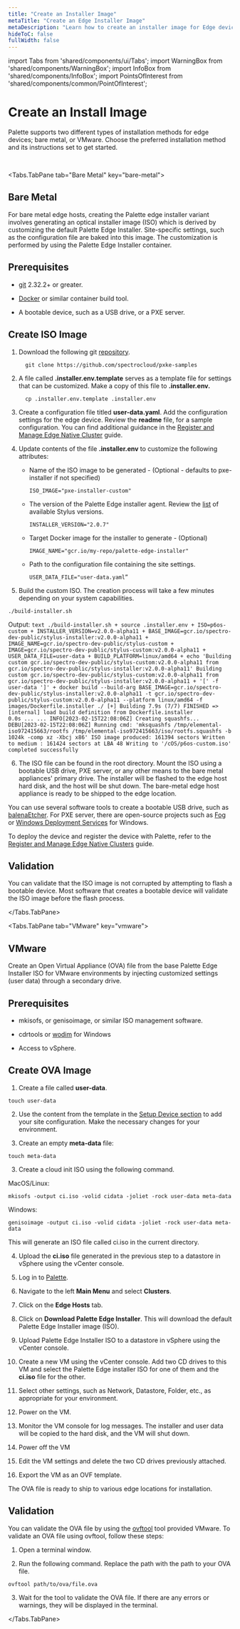 ```yaml
---
title: "Create an Installer Image"
metaTitle: "Create an Edge Installer Image"
metaDescription: "Learn how to create an installer image for Edge devices."
hideToC: false
fullWidth: false
---
```


import Tabs from 'shared/components/ui/Tabs';
import WarningBox from 'shared/components/WarningBox';
import InfoBox from 'shared/components/InfoBox';
import PointsOfInterest from 'shared/components/common/PointOfInterest';


# Create an Install Image

Palette supports two different types of installation methods for edge devices; bare metal, or VMware. Choose the preferred installation method and its instructions set to get started. 

<br />

<Tabs identifier="environment">

<Tabs.TabPane tab="Bare Metal" key="bare-metal">

## Bare Metal

For bare metal edge hosts, creating the Palette edge installer variant involves generating an optical installer image (ISO) which is derived by customizing the default Palette Edge Installer. Site-specific settings, such as the configuration file are baked into this image. The customization is performed by using the Palette Edge Installer container.


## Prerequisites

* [git](https://git-scm.com/downloads) 2.32.2+ or greater.


* [Docker](https://www.docker.com/products/docker-desktop/) or similar container build tool.


* A bootable device, such as a USB drive, or a PXE server.


## Create ISO Image


1. Download the following git [repository](https://github.com/spectrocloud/pxke-samples).

   ```
     git clone https://github.com/spectrocloud/pxke-samples
   ```

2. A file called **.installer.env.template** serves as a template file for settings that can be customized. Make a copy of this file to **.installer.env.**

   ```
     cp .installer.env.template .installer.env
   ```

3. Create a configuration file titled **user-data.yaml**. Add the configuration settings for the edge device. Review the **readme** file, for a sample configuration.
You can find additional guidance in the [Register and Manage Edge Native Cluster](clusters/edge/native#setupdevice) guide.


4. Update contents of the file **.installer.env** to customize the following attributes:

    -  Name of the ISO image to be generated - (Optional - defaults to pxe-installer if not specified)

        ```shell
        ISO_IMAGE="pxe-installer-custom"
        ```

    -  The version of the Palette Edge installer agent. Review the [list](/component#stylusedgeinstallerimageversion) of available Stylus versions.

        ```shell
        INSTALLER_VERSION="2.0.7"
        ```

    - Target Docker image for the installer to generate - (Optional)

        ```shell
        IMAGE_NAME="gcr.io/my-repo/palette-edge-installer"
        ```

    - Path to the configuration file containing the site settings.

        ```shell
        USER_DATA_FILE="user-data.yaml”
        ```


5. Build the custom ISO. The creation process will take a few minutes depending on your system capabilities.

  ```shell
  ./build-installer.sh
  ```

  Output: 
    ```text
    ./build-installer.sh
    + source .installer.env
    + ISO=p6os-custom
    + INSTALLER_VERSION=v2.0.0-alpha11
    + BASE_IMAGE=gcr.io/spectro-dev-public/stylus-installer:v2.0.0-alpha11
    + IMAGE_NAME=gcr.io/spectro-dev-public/stylus-custom
    + IMAGE=gcr.io/spectro-dev-public/stylus-custom:v2.0.0-alpha11
    + USER_DATA_FILE=user-data
    + BUILD_PLATFORM=linux/amd64
    + echo 'Building custom gcr.io/spectro-dev-public/stylus-custom:v2.0.0-alpha11 from gcr.io/spectro-dev-public/stylus-installer:v2.0.0-alpha11'
    Building custom gcr.io/spectro-dev-public/stylus-custom:v2.0.0-alpha11 from gcr.io/spectro-dev-public/stylus-installer:v2.0.0-alpha11
    + '[' -f user-data ']'
    + docker build --build-arg BASE_IMAGE=gcr.io/spectro-dev-public/stylus-installer:v2.0.0-alpha11 -t gcr.io/spectro-dev-public/stylus-custom:v2.0.0-alpha11 --platform linux/amd64 -f images/Dockerfile.installer ./
    [+] Building 7.9s (7/7) FINISHED
    => [internal] load build definition from Dockerfile.installer                                                                                                     0.0s
    ...
    ...
    INFO[2023-02-15T22:08:06Z] Creating squashfs...
    DEBU[2023-02-15T22:08:06Z] Running cmd: 'mksquashfs /tmp/elemental-iso972415663/rootfs /tmp/elemental-iso972415663/iso/rootfs.squashfs -b 1024k -comp xz -Xbcj x86'
    ISO image produced: 161394 sectors
    Written to medium : 161424 sectors at LBA 48
    Writing to '/cOS/p6os-custom.iso' completed successfully
    ```


6. The ISO file can be found in the root directory. Mount the ISO using a bootable USB drive, PXE server, or any other means to the bare metal appliances' primary drive. The installer will be flashed to the edge host hard disk, and the host will be shut down. The bare-metal edge host appliance is ready to be shipped to the edge location.


<InfoBox>

You can use several software tools to create a bootable USB drive, such as [balenaEtcher](https://www.balena.io/etcher). For PXE server, there are open-source projects such as [Fog](https://fogproject.org/download) or [Windows Deployment Services](https://learn.microsoft.com/en-us/windows/deployment/wds-boot-support) for Windows.

</InfoBox>


To deploy the device and register the device with Palette, refer to the [Register and Manage Edge Native Clusters](/clusters/edge/native) guide.


## Validation

You can validate that the ISO image is not corrupted by attempting to flash a bootable device. Most software that creates a bootable device will validate the ISO image before the flash process. 

</Tabs.TabPane>

<Tabs.TabPane tab="VMware" key="vmware">

## VMware

Create an Open Virtual Appliance (OVA) file from the base Palette Edge Installer ISO for VMware environments by injecting customized settings (user data) through a secondary drive. 

## Prerequisites

* mkisofs, or genisoimage, or similar ISO management software.


* cdrtools or [wodim](https://cygwin.com/packages/summary/wodim.html) for Windows


* Access to vSphere.

## Create OVA Image


1. Create a file called **user-data**. 

  ```shell
  touch user-data
  ```

2. Use the content from the template in the [Setup Device section](/clusters/edge/native#setupdevice) to add your site configuration. Make the necessary changes for your environment.


2. Create an empty **meta-data** file:

  ```
  touch meta-data
  ```

3. Create a cloud init ISO using the following command.

  MacOS/Linux:
  ```
  mkisofs -output ci.iso -volid cidata -joliet -rock user-data meta-data
  ```

  Windows:
  ```
  genisoimage -output ci.iso -volid cidata -joliet -rock user-data meta-data
  ```
This will generate an ISO file called ci.iso in the current directory.


4. Upload the **ci.iso** file generated in the previous step to a datastore in vSphere using the vCenter console.


5. Log in to [Palette](https://console.spectrocloud.com).


6. Navigate to the left **Main Menu** and select **Clusters**. 


7. Click on the **Edge Hosts** tab. 


8. Click on **Download Palette Edge Installer**. This will download the default Palette Edge Installer image (ISO).


9. Upload Palette Edge Installer ISO to a datastore in vSphere using the vCenter console.


10. Create a new VM using the vCenter console. Add two CD drives to this VM and select the Palette Edge installer ISO for one of them and the **ci.iso** file for the other.


11. Select other settings, such as Network, Datastore, Folder, etc., as appropriate for your environment.


12. Power on the VM.


13. Monitor the VM console for log messages. The installer and user data will be copied to the hard disk, and the VM will shut down.


14. Power off the VM


15. Edit the VM settings and delete the two CD drives previously attached.


16. Export the VM as an OVF template.


The OVA file is ready to ship to various edge locations for installation.


## Validation

You can validate the OVA file by using the [ovftool](https://developer.vmware.com/web/tool/4.4.0/ovf) tool provided VMware. To validate an OVA file using ovftool, follow these steps:

1. Open a terminal window.


2. Run the following command. Replace the path with the path to your OVA file.

  ```
  ovftool path/to/ova/file.ova
  ```


3. Wait for the tool to validate the OVA file. If there are any errors or warnings, they will be displayed in the terminal.


</Tabs.TabPane>

</Tabs>